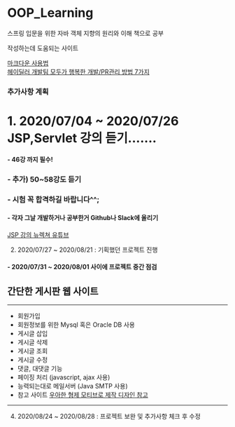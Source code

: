 # OOP_Learning

스프링 입문을 위한 자바 객체 지향의 원리와 이해 책으로 공부 

작성하는데 도움되는 사이트


[마크다운 사용법](https://gist.github.com/ihoneymon/652be052a0727ad59601)  
[헤이딜러 개발팀 모두가 행복한 개발/PR관리 방법 7가지](https://medium.com/prnd/%ED%97%A4%EC%9D%B4%EB%94%9C%EB%9F%AC-%EA%B0%9C%EB%B0%9C%ED%8C%80-%EB%AA%A8%EB%91%90%EA%B0%80-%ED%96%89%EB%B3%B5%ED%95%9C-%EA%B0%9C%EB%B0%9C-pr%EA%B4%80%EB%A6%AC-%EB%B0%A9%EB%B2%95-7%EA%B0%80%EC%A7%80-1d4cd5d091f0)


### 추가사항 계획
# 1. 2020/07/04 ~ 2020/07/26 JSP,Servlet 강의 듣기.......
#### - 46강 까지 필수!
### - 추가) 50~58강도 듣기
### - 시험 꼭 합격하길 바랍니다^^;
#### - 각자 그날 개발하거나 공부한거 Github나 Slack에 올리기
[JSP 강의 뉴렉쳐 유튜브](https://www.youtube.com/watch?v=drCj2k50j_k&list=PLq8wAnVUcTFVOtENMsujSgtv2TOsMy8zd)


2. 2020/07/27 ~ 2020/08/21 : 기획했던 프로젝트 진행
#### - 2020/07/31 ~ 2020/08/01 사이에 프로젝트 중간 점검
## 간단한 게시판 웹 사이트
* * *
- 회원가입
- 회원정보를 위한 Mysql 혹은 Oracle DB 사용
- 게시글 삽입
- 게시글 삭제
- 게시글 조회
- 게시글 수정
- 댓글, 대댓글 기능
- 페이징 처리 (javascript, ajax 사용)
- 능력되는대로 메일서버 (Java SMTP 사용)
- 참고 사이트 [우아한 형제 모티브로 제작 디자인 참고](http://woowabros.github.io/category/experience/)
* * *

4. 2020/08/24 ~ 2020/08/28 : 프로젝트 보완 및 추가사항 체크 후 수정



